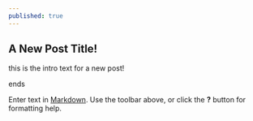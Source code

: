 ```yaml
---
published: true
---
```

## A New Post Title!

this is the intro text for a new post!

ends

Enter text in [Markdown](http://daringfireball.net/projects/markdown/). Use the toolbar above, or click the **?** button for formatting help.
